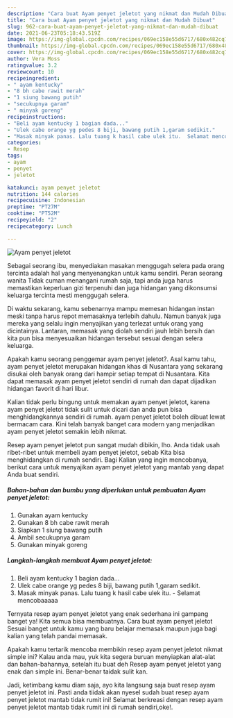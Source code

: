 ```yaml
---
description: "Cara buat Ayam penyet jeletot yang nikmat dan Mudah Dibuat"
title: "Cara buat Ayam penyet jeletot yang nikmat dan Mudah Dibuat"
slug: 962-cara-buat-ayam-penyet-jeletot-yang-nikmat-dan-mudah-dibuat
date: 2021-06-23T05:18:43.519Z
image: https://img-global.cpcdn.com/recipes/069ec158e55d6717/680x482cq70/ayam-penyet-jeletot-foto-resep-utama.jpg
thumbnail: https://img-global.cpcdn.com/recipes/069ec158e55d6717/680x482cq70/ayam-penyet-jeletot-foto-resep-utama.jpg
cover: https://img-global.cpcdn.com/recipes/069ec158e55d6717/680x482cq70/ayam-penyet-jeletot-foto-resep-utama.jpg
author: Vera Moss
ratingvalue: 3.2
reviewcount: 10
recipeingredient:
- " ayam kentucky"
- "8 bh cabe rawit merah"
- "1 siung bawang putih"
- "secukupnya garam"
- " minyak goreng"
recipeinstructions:
- "Beli ayam kentucky 1 bagian dada..."
- "Ulek cabe orange yg pedes 8 biji, bawang putih 1,garam sedikit."
- "Masak minyak panas. Lalu tuang k hasil cabe ulek itu.  Selamat mencobaaaaa"
categories:
- Resep
tags:
- ayam
- penyet
- jeletot

katakunci: ayam penyet jeletot 
nutrition: 144 calories
recipecuisine: Indonesian
preptime: "PT27M"
cooktime: "PT52M"
recipeyield: "2"
recipecategory: Lunch

---
```



![Ayam penyet jeletot](https://img-global.cpcdn.com/recipes/069ec158e55d6717/680x482cq70/ayam-penyet-jeletot-foto-resep-utama.jpg)

Sebagai seorang ibu, menyediakan masakan menggugah selera pada orang tercinta adalah hal yang menyenangkan untuk kamu sendiri. Peran seorang  wanita Tidak cuman menangani rumah saja, tapi anda juga harus memastikan keperluan gizi terpenuhi dan juga hidangan yang dikonsumsi keluarga tercinta mesti menggugah selera.

Di waktu  sekarang, kamu sebenarnya mampu memesan hidangan instan meski tanpa harus repot memasaknya terlebih dahulu. Namun banyak juga mereka yang selalu ingin menyajikan yang terlezat untuk orang yang dicintainya. Lantaran, memasak yang diolah sendiri jauh lebih bersih dan kita pun bisa menyesuaikan hidangan tersebut sesuai dengan selera keluarga. 



Apakah kamu seorang penggemar ayam penyet jeletot?. Asal kamu tahu, ayam penyet jeletot merupakan hidangan khas di Nusantara yang sekarang disukai oleh banyak orang dari hampir setiap tempat di Nusantara. Kita dapat memasak ayam penyet jeletot sendiri di rumah dan dapat dijadikan hidangan favorit di hari libur.

Kalian tidak perlu bingung untuk memakan ayam penyet jeletot, karena ayam penyet jeletot tidak sulit untuk dicari dan anda pun bisa menghidangkannya sendiri di rumah. ayam penyet jeletot boleh dibuat lewat bermacam cara. Kini telah banyak banget cara modern yang menjadikan ayam penyet jeletot semakin lebih nikmat.

Resep ayam penyet jeletot pun sangat mudah dibikin, lho. Anda tidak usah ribet-ribet untuk membeli ayam penyet jeletot, sebab Kita bisa menghidangkan di rumah sendiri. Bagi Kalian yang ingin mencobanya, berikut cara untuk menyajikan ayam penyet jeletot yang mantab yang dapat Anda buat sendiri.

<!--inarticleads1-->

##### Bahan-bahan dan bumbu yang diperlukan untuk pembuatan Ayam penyet jeletot:

1. Gunakan  ayam kentucky
1. Gunakan 8 bh cabe rawit merah
1. Siapkan 1 siung bawang putih
1. Ambil secukupnya garam
1. Gunakan  minyak goreng




<!--inarticleads2-->

##### Langkah-langkah membuat Ayam penyet jeletot:

1. Beli ayam kentucky 1 bagian dada...
1. Ulek cabe orange yg pedes 8 biji, bawang putih 1,garam sedikit.
1. Masak minyak panas. Lalu tuang k hasil cabe ulek itu.  - Selamat mencobaaaaa




Ternyata resep ayam penyet jeletot yang enak sederhana ini gampang banget ya! Kita semua bisa membuatnya. Cara buat ayam penyet jeletot Sesuai banget untuk kamu yang baru belajar memasak maupun juga bagi kalian yang telah pandai memasak.

Apakah kamu tertarik mencoba membikin resep ayam penyet jeletot nikmat simple ini? Kalau anda mau, yuk kita segera buruan menyiapkan alat-alat dan bahan-bahannya, setelah itu buat deh Resep ayam penyet jeletot yang enak dan simple ini. Benar-benar taidak sulit kan. 

Jadi, ketimbang kamu diam saja, ayo kita langsung saja buat resep ayam penyet jeletot ini. Pasti anda tiidak akan nyesel sudah buat resep ayam penyet jeletot mantab tidak rumit ini! Selamat berkreasi dengan resep ayam penyet jeletot mantab tidak rumit ini di rumah sendiri,oke!.

